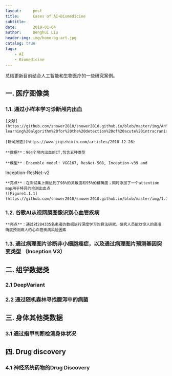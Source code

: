 ```yaml
---
layout:     post
title:      Cases of AI+Biomedicine
subtitle:   
date:       2019-01-04
author:     Denghui Liu
header-img: img/home-bg-art.jpg
catalog: true
tags:
    - AI
    - Biomedicine
---
```

总结更新目前结合人工智能和生物医疗的一些研究案例。

## 一. 医疗图像类
  ### 1.1. 通过小样本学习诊断颅内出血
    [文献](https://github.com/snower2010/snower2010.github.io/blob/master/img/An%20explainable%20deep-learning%20algorithm%20for%20the%20detection%20of%20acute%20intracranial%20haemorrhage%20from%20small%20datasets.pdf)

    [新闻报道](https://www.jiqizhixin.com/articles/2018-12-26)

    **数据**：904个颅内出血的CT,包含五种类型
  
    **模型**：Ensemble model: VGG167, ResNet-508, Inception-v39 and
Inception-ResNet-v2

    **亮点**：在测试集上面达到了98%的灵敏度和95%的精确度；同时添加了一个attention map用于特异的检测出血点
    ![Figure1.1.1](https://github.com/snower2010/snower2010.github.io/blob/master/img/1.1.1.jpg)

  ### 1.2. 谷歌AI从视网膜图像识别心血管疾病
    
    **亮点**：通过对284335名患者的数据进行深度学习的算法研究，研究人员能以惊人的高准	确度预测病人的心血管疾病风险因素
    
  ### 1.3. 通过病理图片诊断非小细胞癌症，以及通过病理图片预测基因突变类型 （Inception V3）

## 二. 组学数据类
  ### 2.1 DeepVariant

  ### 2.2 通过随机森林寻找腹泻中的病菌

## 三. 身体其他类数据
  ### 3.1 通过指甲判断检测身体状况

## 四. Drug discovery
  ### 4.1 神经系统药物的Drug Discovery

